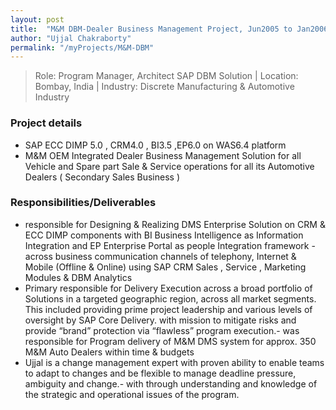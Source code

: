 ```yaml
---
layout: post
title:  "M&M DBM-Dealer Business Management Project, Jun2005 to Jan2006"
author: "Ujjal Chakraborty"
permalink: "/myProjects/M&M-DBM"
---
```


>Role: Program Manager, Architect SAP DBM Solution | Location: Bombay, India |
Industry: Discrete Manufacturing & Automotive Industry

### Project details
- SAP ECC DIMP 5.0 , CRM4.0 , BI3.5 ,EP6.0  on WAS6.4 platform
- M&M OEM Integrated Dealer Business Management Solution for all Vehicle and Spare part Sale & Service operations for all its Automotive Dealers ( Secondary Sales Business )

### Responsibilities/Deliverables
- responsible for Designing & Realizing DMS Enterprise Solution on CRM & ECC DIMP components with BI Business Intelligence as Information Integration and EP Enterprise Portal as  people Integration framework - across business communication channels of telephony, Internet &  Mobile  (Offline & Online) using SAP CRM Sales , Service , Marketing Modules & DBM Analytics
- Primary  responsible for  Delivery  Execution  across  a   broad  portfolio  of   Solutions  in   a   targeted geographic region,  across  all  market  segments. This  included providing prime  project  leadership  and various levels of oversight by SAP Core Delivery. with mission to mitigate risks and provide  “brand” protection  via “flawless”  program  execution.-  was  responsible for   Program  delivery  of  M&M DMS system for approx. 350 M&M Auto Dealers within time & budgets
- Ujjal is a change management expert with proven ability to enable teams to adapt to changes and be flexible to manage deadline pressure, ambiguity and change.- with through understanding and  knowledge of the strategic and operational issues of the program.
